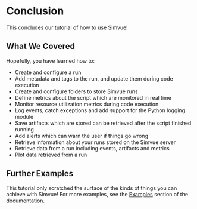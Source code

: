 # Conclusion
This concludes our tutorial of how to use Simvue! 

## What We Covered
Hopefully, you have learned how to:

- Create and configure a run
- Add metadata and tags to the run, and update them during code execution
- Create and configure folders to store Simvue runs
- Define metrics about the script which are monitored in real time
- Monitor resource utilization metrics during code execution
- Log events, catch exceptions and add support for the Python logging module
- Save artifacts which are stored can be retrieved after the script finished running
- Add alerts which can warn the user if things go wrong
- Retrieve information about your runs stored on the Simvue server
- Retrieve data from a run including events, artifacts and metrics
- Plot data retrieved from a run

## Further Examples
This tutorial only scratched the surface of the kinds of things you can achieve with Simvue! For more examples,
see the [Examples](/examples/basic-tensorflow/) section of the documentation.
